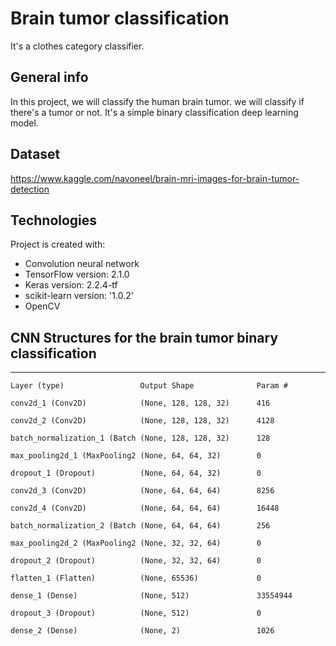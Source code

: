 # Brain tumor classification
It's a clothes category classifier.

## General info
In this project, we will classify the human brain tumor. we will classify if there's a tumor or not. It's a simple binary classification deep learning model.

## Dataset
https://www.kaggle.com/navoneel/brain-mri-images-for-brain-tumor-detection

## Technologies
Project is created with:
* Convolution neural network
* TensorFlow version: 2.1.0
* Keras version: 2.2.4-tf
* scikit-learn version: '1.0.2'
* OpenCV
	
## CNN Structures for the brain tumor binary classification

----------------------------------------------------------------
    Layer (type)                 Output Shape              Param #   

    conv2d_1 (Conv2D)            (None, 128, 128, 32)      416       

    conv2d_2 (Conv2D)            (None, 128, 128, 32)      4128      

    batch_normalization_1 (Batch (None, 128, 128, 32)      128       

    max_pooling2d_1 (MaxPooling2 (None, 64, 64, 32)        0         

    dropout_1 (Dropout)          (None, 64, 64, 32)        0         

    conv2d_3 (Conv2D)            (None, 64, 64, 64)        8256      

    conv2d_4 (Conv2D)            (None, 64, 64, 64)        16448     

    batch_normalization_2 (Batch (None, 64, 64, 64)        256       

    max_pooling2d_2 (MaxPooling2 (None, 32, 32, 64)        0         

    dropout_2 (Dropout)          (None, 32, 32, 64)        0         

    flatten_1 (Flatten)          (None, 65536)             0         

    dense_1 (Dense)              (None, 512)               33554944  

    dropout_3 (Dropout)          (None, 512)               0         

    dense_2 (Dense)              (None, 2)                 1026     
